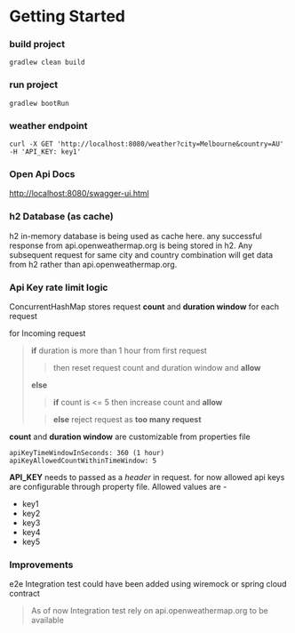 # Getting Started

### build project

```shell
gradlew clean build
```

### run project

```shell
gradlew bootRun
```

### weather endpoint

```shell
curl -X GET 'http://localhost:8080/weather?city=Melbourne&country=AU' -H 'API_KEY: key1'
```

### Open Api Docs

[http://localhost:8080/swagger-ui.html](http://localhost:8080/swagger-ui.html)

### h2 Database (as cache)

h2 in-memory database is being used as cache here. any successful response from api.openweathermap.org is being stored
in h2. Any subsequent request for same city and country combination will get data from h2 rather than
api.openweathermap.org.

### Api Key rate limit logic

ConcurrentHashMap stores request **count** and **duration window** for each request

for Incoming request
> **if** duration is more than 1 hour from first request
>> then reset request count and duration window and **allow**
>
> **else**
> > **if** count is <= 5 then increase count and **allow**
>
> > **else** reject request as **too many request**

**count** and **duration window** are customizable from properties file

```
apiKeyTimeWindowInSeconds: 360 (1 hour)
apiKeyAllowedCountWithinTimeWindow: 5
```

**API_KEY** needs to passed as a *header* in request. for now allowed api keys are configurable through property file.
Allowed values are -

- key1
- key2
- key3
- key4
- key5

### Improvements

e2e Integration test could have been added using wiremock or spring cloud contract
> As of now Integration test rely on api.openweathermap.org to be available  